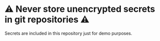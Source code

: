 # ⚠️ Never store unencrypted secrets in git repositories ⚠️

Secrets are included in this repository just for demo purposes.
